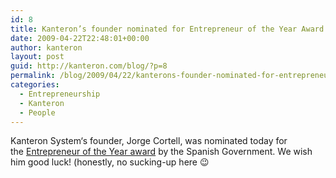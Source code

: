 ```yaml
---
id: 8
title: Kanteron’s founder nominated for Entrepreneur of the Year Award
date: 2009-04-22T22:48:01+00:00
author: kanteron
layout: post
guid: http://kanteron.com/blog/?p=8
permalink: /blog/2009/04/22/kanterons-founder-nominated-for-entrepreneur-of-the-year/
categories:
  - Entrepreneurship
  - Kanteron
  - People
---
```

Kanteron System‘s founder, Jorge Cortell, was nominated today for the <a href="http://www.emprendemosjuntos.es/" target="_blank" title="http://www.emprendemosjuntos.es/">Entrepreneur of the Year award</a> by the Spanish Government. We wish him good luck! (honestly, no sucking-up here 😉